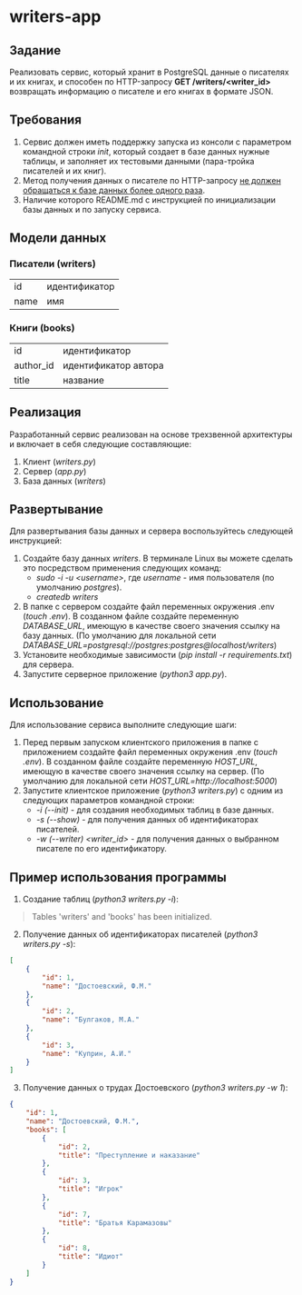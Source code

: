 <h1>writers-app</h1>

<h2>Задание</h2>

Реализовать сервис, который хранит в PostgreSQL данные о писателях и их книгах, и способен по HTTP-запросу <b>GET /writers/&lt;writer_id></b> возвращать информацию о писателе и его книгах в формате JSON.

<h2>Требования</h2>

<ol>
    <li>Сервис должен иметь поддержку запуска из консоли с параметром командной строки <i>init</i>, который создает в базе данных нужные таблицы, и заполняет их тестовыми данными (пара-тройка писателей и их книг).</li>
    <li>Метод получения данных о писателе по HTTP-запросу <u>не должен обращаться к базе данных более одного раза</u>.</li>
    <li>Наличие которого README.md с инструкцией по инициализации базы данных и по запуску сервиса.</li>
</ol>

<h2>Модели данных</h2>

<h3>Писатели (writers)</h3>

<table>
    <tr>
        <td>id</td>
        <td>идентификатор</td>
    </tr>
    <tr>
        <td>name</td>
        <td>имя</td>
    </tr>
</table>

<h3>Книги (books)</h3>

<table>
    <tr>
        <td>id</td>
        <td>идентификатор</td>
    </tr>
    <tr>
        <td>author_id</td>
        <td>идентификатор автора</td>
    </tr>
    <tr>
        <td>title</td>
        <td>название</td>
    </tr>
</table>

<h2>Реализация</h2>

Разработанный сервис реализован на основе трехзвенной архитектуры и включает в себя следующие составляющие:
<ol>
    <li>Клиент (<i>writers.py</i>)</li>
    <li>Сервер (<i>app.py</i>)</li>
    <li>База данных (<i>writers</i>)</li>
</ol>

<h2>Развертывание</h2>

Для развертывания базы данных и сервера воспользуйтесь следующей инструкцией:
<ol>
    <li>Создайте базу данных <i>writers</i>. В терминале Linux вы можете сделать это посредством применения следующих команд:
        <ul>
            <li><i>sudo -i -u &lt;username></i>, где <i>username</i> - имя пользователя (по умолчанию <i>postgres</i>).</li>
            <li><i>createdb writers</i></li>
        </ul>
    </li>
    <li>В папке с сервером создайте файл переменных окружения .env (<i>touch .env</i>). В созданном файле создайте переменную <i>DATABASE_URL</i>, имеющую в качестве своего значения ссылку на базу данных. (По умолчанию для локальной сети <i>DATABASE_URL=postgresql://postgres:postgres@localhost/writers</i>)</li>
    <li>Установите необходимые зависимости (<i>pip install -r requirements.txt</i>) для сервера.</li>
    <li>Запустите серверное приложение (<i>python3 app.py</i>).</li>
</ol>

<h2>Использование</h2>

Для использование сервиса выполните следующие шаги:
<ol>
    <li>Перед первым запуском клиентского приложения в папке с приложением создайте файл переменных окружения .env (<i>touch .env</i>). В созданном файле создайте переменную <i>HOST_URL</i>, имеющую в качестве своего значения ссылку на сервер. (По умолчанию для локальной сети <i>HOST_URL=http://localhost:5000</i>)</li>
    <li>Запустите клиентское приложение (<i>python3 writers.py</i>) с одним из следующих параметров командной строки:
        <ul>
            <li><i>-i (--init)</i> - для создания необходимых таблиц в базе данных.</li>
            <li><i>-s (--show)</i> - для получения данных об идентификаторах писателей.</li>
            <li><i>-w (--writer) &lt;writer_id></i> - для получения данных о выбранном писателе по его идентификатору.</li>
        </ul>
    </li>
</ol>

<h2>Пример использования программы</h2>

1. Создание таблиц (<i>python3 writers.py -i</i>):

> Tables 'writers' and 'books' has been initialized.

2. Получение данных об идентификаторах писателей (<i>python3 writers.py -s</i>):


```json
[
    {
        "id": 1,
        "name": "Достоевский, Ф.М."
    },
    {
        "id": 2,
        "name": "Булгаков, М.А."
    },
    {
        "id": 3,
        "name": "Куприн, А.И."
    }
]
```

3. Получение данных о трудах Достоевского (<i>python3 writers.py -w 1</i>):

```json
{
    "id": 1,
    "name": "Достоевский, Ф.М.",
    "books": [
        {
            "id": 2,
            "title": "Преступление и наказание"
        },
        {
            "id": 3,
            "title": "Игрок"
        },
        {
            "id": 7,
            "title": "Братья Карамазовы"
        },
        {
            "id": 8,
            "title": "Идиот"
        }
    ]
}
```

